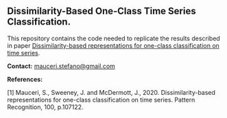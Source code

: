 ## Dissimilarity-Based One-Class Time Series Classification.


This repository contains the code needed to replicate the results described in paper [Dissimilarity-based representations for one-class classification on time series](https://www.sciencedirect.com/science/article/abs/pii/S0031320319304236).


**Contact:** mauceri.stefano@gmail.com

**References:**

<a id="1">[1]</a> Mauceri, S., Sweeney, J. and McDermott, J., 2020. Dissimilarity-based representations for one-class classification on time series. Pattern Recognition, 100, p.107122.

